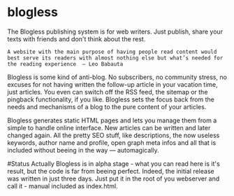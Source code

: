 # blogless
The Blogless publishing system is for web writers. Just publish, share your texts with friends and don't think about the rest.

    A website with the main purpose of having people read content would best serve its readers with almost nothing else but what’s needed for the reading experience  — Leo Babauta

Blogless is some kind of anti-blog. No subscribers, no community stress, no excuses for not having written the follow-up article in your vacation time, just articles. You even can switch off the RSS feed, the sitemap or the pingback functionality, if you like. Blogless sets the focus back from the needs and mechanisms of a blog to the pure content of your articles.

Blogless generates static HTML pages and lets you manage them from a simple to handle online interface. New articles can be written and later changed again. All the pretty SEO stuff, like descriptions, the now useless keywords, author name and profile, open graph meta infos and all that is included without beeing in the way — automagically.

#Status
Actually Blogless is in alpha stage - what you can read here is it's result, but the code is far from beeing perfect. Indeed, the initial release was written in just three days. Just put it in the root of you webserver and call it - manual included as index.html.
